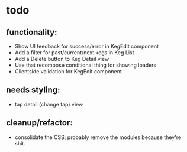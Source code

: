 # todo

## functionality:

- Show UI feedback for success/error in KegEdit component
- Add a filter for past/current/next kegs in Keg List
- Add a Delete button to Keg Detail view
- Use that recompose conditional thing for showing loaders
- Clientside validation for KegEdit component


## needs styling:

- tap detail (change tap) view

## cleanup/refactor:

- consolidate the CSS; probably remove the modules because they're shit.
